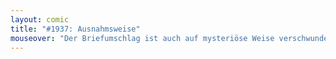 ```yaml
---
layout: comic
title: "#1937: Ausnahmsweise"
mouseover: "Der Briefumschlag ist auch auf mysteriöse Weise verschwunden..."
---
```

